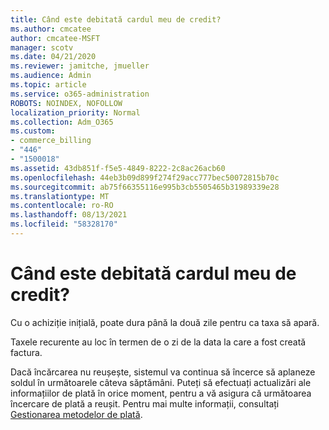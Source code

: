```yaml
---
title: Când este debitată cardul meu de credit?
ms.author: cmcatee
author: cmcatee-MSFT
manager: scotv
ms.date: 04/21/2020
ms.reviewer: jamitche, jmueller
ms.audience: Admin
ms.topic: article
ms.service: o365-administration
ROBOTS: NOINDEX, NOFOLLOW
localization_priority: Normal
ms.collection: Adm_O365
ms.custom:
- commerce_billing
- "446"
- "1500018"
ms.assetid: 43db851f-f5e5-4849-8222-2c8ac26acb60
ms.openlocfilehash: 44eb3b09d899f274f29acc777bec50072815b70c
ms.sourcegitcommit: ab75f66355116e995b3cb5505465b31989339e28
ms.translationtype: MT
ms.contentlocale: ro-RO
ms.lasthandoff: 08/13/2021
ms.locfileid: "58328170"
---
```

# <a name="when-is-my-credit-card-charged"></a>Când este debitată cardul meu de credit?

Cu o achiziție inițială, poate dura până la două zile pentru ca taxa să apară.
  
Taxele recurente au loc în termen de o zi de la data la care a fost creată factura.
  
Dacă încărcarea nu reușește, sistemul va continua să încerce să aplaneze soldul în următoarele câteva săptămâni. Puteți să efectuați actualizări ale informațiilor de plată în orice moment, pentru a vă asigura că următoarea încercare de plată a reușit. Pentru mai multe informații, consultați [Gestionarea metodelor de plată](https://docs.microsoft.com/microsoft-365/commerce/billing-and-payments/manage-payment-methods).